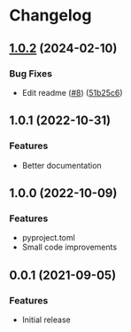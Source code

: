 # Changelog

## [1.0.2](https://github.com/henrihapponen/docxedit/compare/0.0.1...v0.0.2) (2024-02-10)


### Bug Fixes

* Edit readme ([#8](https://github.com/henrihapponen/docxedit/issues/8)) ([51b25c6](https://github.com/henrihapponen/docxedit/commit/51b25c692e69016d80d9207c021f5921d2e7b1aa))

## 1.0.1 (2022-10-31)


### Features
- Better documentation

## 1.0.0 (2022-10-09)


### Features
- pyproject.toml
- Small code improvements

## 0.0.1 (2021-09-05)


### Features
- Initial release
